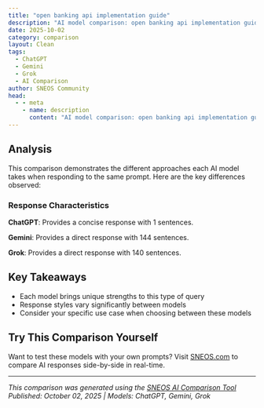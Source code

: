 ```yaml
---
title: "open banking api implementation guide"
description: "AI model comparison: open banking api implementation guide..."
date: 2025-10-02
category: comparison
layout: Clean
tags:
  - ChatGPT
  - Gemini
  - Grok
  - AI Comparison
author: SNEOS Community
head:
  - - meta
    - name: description
      content: "AI model comparison: open banking api implementation guide..."
---
```


<ChatComparison
  title="open banking api implementation guide"
  prompt="open banking api implementation guide"
  :responses='{"ChatGPT": "Implementing an Open Banking API involves several steps, including understanding the framework, complying with regulations, and building the API itself. Below is a high-level implementation guide to help you get started. Note that Open Banking regulations and requirements may vary by jurisdiction (e.g., PSD2 in Europe, Open Banking in the UK, etc.).\n\n### 1. Understand the Regulatory Framework\n#### a. Overview\n- Open Banking is rooted in regulatory frameworks that require banks and financial institutions to provide third-party providers (TPPs) access to financial data.\n \n#### b. Compliance\n- Familiarize yourself with the relevant regulations, such as PSD2 in the EU, Open Banking standards in the UK, or other local regulations. \n\n### 2. Define API Requirements\n#### a. API Specifications\n- Determine what types of data your API will expose (e.g., account information, transaction history).\n- Decide on the functionality (e.g., payment initiation, account access).\n\n#### b. Use Cases\n- Define key use cases, such as a TPP accessing account balances or initiating a payment.\n\n### 3. Identify Stakeholders\n#### a. Internal Stakeholders\n- Product Management, R&D, Compliance, Security, and IT teams.\n\n#### b. External Stakeholders\n- Third-Party Providers (TPPs), regulators, and customers.\n\n### 4. Choose the Technology Stack\n#### a. API Design\n- RESTful API is widely used, but GraphQL could be an option too.\n- Follow best practices for API design, ensuring clarity and usability.\n\n#### b. Security Protocols\n- Implement OAuth 2.0 for authentication and authorization.\n- Secure your API with Transport Layer Security (TLS).\n\n### 5. Develop API\n#### a. Build the Core Features\n- **Authentication**: Implement OAuth 2.0 for token-based access.\n- **Endpoints Creation**: Create endpoints for the identified functionalities - e.g., account information, payments.\n- **Error Handling**: Implement robust error handling and response structures.\n\n#### b. Data Formats\n- Use standard data formats such as JSON or XML.\n\n### 6. Implement Security Measures\n#### a. Data Protection\n- Encrypt sensitive data at rest and in transit.\n- Implement access controls.\n\n#### b. Logging and Monitoring\n- Identify audit logs for user access and transactions.\n\n### 7. Testing\n#### a. Unit and Integration Testing\n- Test individual components and interactions between those components.\n\n#### b. Security Testing\n- Engage in penetration testing to find vulnerabilities.\n\n#### c. Compliance Testing\n- Ensure that your implementation meets regulatory requirements.\n\n### 8. Documentation\n#### a. API Documentation\n- Create comprehensive documentation for your API users (TPPs).\n- Use tools like Swagger/OpenAPI for auto-generating interactive documentation.\n\n#### b. User Guides \n- Provide integration guides, sample code, and FAQ sections.\n\n### 9. Launch the API\n#### a. Beta Testing\n- Release the API to a select group of TPPs for feedback and early use.\n\n#### b. Production Rollout\n- After adequate testing and feedback incorporation, launch the API.\n\n### 10. Monitor and Maintain\n#### a. Performance Monitoring\n- Implement API monitoring tools to keep track of performance, errors, and usages.\n\n#### b. Regular Updates and Compliance Checks\n- Regularly update the API as per feedback and regulatory changes.\n\n### 11. Community Engagement\n- Engage with the developer community for ongoing support and feature requests.\n\n### Conclusion\nImplementing an Open Banking API requires careful planning, compliance with regulations, and a focus on security and user experience. Collaborate with stakeholders, maintain high-quality documentation, and engage with the developer community for a successful rollout. Stay updated with regulatory changes and customer feedback to continuously enhance the API.", "Gemini": "Okay, let\u0027s create a comprehensive implementation guide for Open Banking APIs. This guide will cover key aspects, from understanding the fundamentals to practical implementation steps.\n\n**Open Banking API Implementation Guide**\n\n**1. Introduction to Open Banking**\n\n* **What is Open Banking?** Open Banking is a secure and standardized way for third-party providers (TPPs) to access a customer\u0027s financial data and initiate payments on their behalf with the customer\u0027s explicit consent. It aims to increase competition, innovation, and transparency in the financial services industry.\n* **Key Players:**\n * **Account Servicing Payment Service Providers (ASPSPs):** Banks and financial institutions holding customer accounts. They are obligated to provide APIs for TPP access.\n * **Third-Party Providers (TPPs):** Organizations using the APIs to offer services like account aggregation, payment initiation, and personalized financial advice.\n * **Customers:** The end-users who grant consent to TPPs to access their data or initiate payments.\n * **Regulatory Bodies:** Organizations like the UK\u0027s CMA, the EU\u0027s EBA, and others that define Open Banking standards and regulations.\n* **Benefits of Open Banking:**\n * **For Customers:** Better financial insights, personalized services, easier payment experiences, and increased control over their data.\n * **For TPPs:** Access to a wider customer base, opportunities for innovation, and the ability to offer more comprehensive financial solutions.\n * **For ASPSPs:** Potential for new revenue streams, improved customer engagement, and enhanced innovation.\n* **Regulatory Landscape:** Open Banking implementations are heavily driven by regulations like PSD2 (Payment Services Directive 2) in Europe, the UK Open Banking Implementation Entity (OBIE), and similar initiatives in other countries (Australia, Canada, etc.). Understanding these regulations is crucial.\n\n**2. Understanding the Open Banking APIs**\n\n* **Core API Functionality:** Open Banking APIs generally provide two main categories of functionality:\n * **Account Information Services (AIS):** Allows TPPs to retrieve account details, balances, transaction history, and other relevant financial information.\n * **Payment Initiation Services (PIS):** Enables TPPs to initiate payments from a customer\u0027s account with their explicit consent.\n* **API Standards:**\n * **UK Open Banking (OBIE):** A leading standard with well-defined specifications and testing frameworks.\n * **Berlin Group NextGenPSD2:** Another widely adopted standard, particularly in Europe.\n * **Financial API (FAPI):** Focuses on security and is often used in conjunction with other standards.\n * **STET:** A French standard.\n * **Considerations:** Each country or region may have specific implementations or variations of these standards.\n* **API Endpoints and Data Structures:** Familiarize yourself with the specific API endpoints, request parameters, and response formats defined by the chosen standard. Use the API documentation provided by the ASPSPs.\n* **Key Data Elements:**\n * **Account IDs:** Unique identifiers for bank accounts.\n * **Transaction Details:** Amounts, dates, descriptions, and other relevant transaction information.\n * **Balances:** Current and available balances.\n * **Payment Information:** Beneficiary details, payment amounts, and reference information.\n* **API Authentication and Authorization:**\n * **OAuth 2.0:** The industry-standard protocol for authorization.\n * **OpenID Connect (OIDC):** An identity layer built on top of OAuth 2.0 for user authentication.\n * **Consent Management:** A critical aspect of Open Banking. Customers must explicitly grant consent to TPPs before accessing their data or initiating payments. The consent flow typically involves redirecting the user to the ASPSP\u0027s authentication page.\n * **Two-Factor Authentication (2FA) / Strong Customer Authentication (SCA):** Required for payment initiation and often for account information access, ensuring a high level of security.\n * **Certificates:** TPPs need to obtain eIDAS certificates (Qualified Website Authentication Certificates - QWACs) to identify themselves to ASPSPs.\n\n**3. Implementation Steps for TPPs**\n\n1. **Registration and Onboarding:**\n * **Regulatory Authorization:** Obtain necessary regulatory licenses or authorizations to operate as a TPP in the relevant jurisdiction. This often involves demonstrating compliance with security and data privacy requirements.\n * **Registration with ASPSPs:** Register with the ASPSPs you intend to integrate with. This typically involves providing company information, certificates, and details about your services.\n * **API Key Generation:** Obtain API keys or credentials from the ASPSPs to access their APIs.\n2. **Environment Setup:**\n * **Sandbox Environment:** Utilize the sandbox environments provided by ASPSPs for testing and development.\n * **Development Tools:** Choose appropriate programming languages, libraries, and frameworks for API integration. Popular choices include Python, Java, Node.js, and libraries like requests, Spring, or Express.js.\n * **API Client Libraries:** Consider using pre-built API client libraries provided by the ASPSPs or third-party vendors to simplify API interactions.\n3. **Consent Flow Implementation:**\n * **User Interface:** Design a clear and user-friendly interface to explain the data or payment access being requested and guide the user through the consent process.\n * **Redirection to ASPSP:** Redirect the user to the ASPSP\u0027s authentication page to authenticate and grant consent.\n * **Callback Handling:** Handle the callback from the ASPSP after the user grants or denies consent. This callback will typically contain an authorization code or error information.\n * **Token Exchange:** Exchange the authorization code for an access token that can be used to access the APIs.\n * **Consent Revocation:** Provide a mechanism for users to revoke consent at any time.\n4. **API Integration:**\n * **API Calls:** Use the access token to make API calls to retrieve account information or initiate payments.\n * **Error Handling:** Implement robust error handling to gracefully handle API errors and provide informative messages to the user.\n * **Data Validation:** Validate the data received from the APIs to ensure its accuracy and integrity.\n * **Data Storage and Security:** Store sensitive data securely, complying with data privacy regulations like GDPR. Encrypt sensitive data at rest and in transit.\n * **Rate Limiting:** Be aware of and adhere to rate limits imposed by the ASPSPs to avoid being throttled.\n5. **Security Considerations:**\n * **Secure Coding Practices:** Follow secure coding practices to prevent vulnerabilities such as injection attacks, cross-site scripting (XSS), and cross-site request forgery (CSRF).\n * **Token Management:** Securely store and manage access tokens.\n * **Regular Security Audits:** Conduct regular security audits and penetration testing to identify and address potential vulnerabilities.\n * **Data Encryption:** Encrypt sensitive data at rest and in transit.\n6. **Testing:**\n * **Unit Tests:** Write unit tests to verify the functionality of individual components.\n * **Integration Tests:** Perform integration tests to ensure that the TPP system integrates correctly with the ASPSP APIs.\n * **User Acceptance Testing (UAT):** Involve end-users in testing the application to ensure that it meets their needs.\n * **Performance Testing:** Conduct performance testing to ensure that the application can handle the expected load.\n7. **Go-Live and Monitoring:**\n * **Production Environment:** Deploy the application to the production environment.\n * **Monitoring:** Monitor API usage, error rates, and performance metrics.\n * **Logging:** Implement comprehensive logging to track API interactions and identify potential issues.\n * **Alerting:** Set up alerts to notify you of critical errors or performance issues.\n\n**4. Implementation Steps for ASPSPs**\n\n1. **API Development and Deployment:**\n * **API Design:** Design APIs that adhere to the chosen Open Banking standards.\n * **Security:** Implement robust security measures to protect customer data and prevent unauthorized access.\n * **Performance:** Ensure that the APIs are performant and scalable.\n * **Documentation:** Provide comprehensive API documentation for TPPs.\n * **Sandbox Environment:** Create a sandbox environment for TPPs to test their applications.\n2. **Security Infrastructure:**\n * **PKI Infrastructure:** Establish a Public Key Infrastructure (PKI) for issuing and managing certificates.\n * **HSM:** Use Hardware Security Modules (HSMs) to securely store cryptographic keys.\n * **Intrusion Detection and Prevention Systems (IDPS):** Implement IDPS to detect and prevent malicious activity.\n3. **Consent Management System:**\n * **Consent UI:** Develop a user-friendly consent UI that allows customers to grant or deny consent to TPPs.\n * **Consent Logging:** Log all consent decisions for auditing purposes.\n * **Consent Revocation:** Provide a mechanism for customers to revoke consent at any time.\n4. **TP Registration and Onboarding:**\n * **Registration Process:** Establish a clear and efficient registration process for TPPs.\n * **Security Assessment:** Conduct security assessments of TPPs before granting them access to the APIs.\n5. **Monitoring and Support:**\n * **API Monitoring:** Monitor API usage, error rates, and performance metrics.\n * **TP Support:** Provide support to TPPs integrating with the APIs.\n\n**5. Security Considerations (Detailed)**\n\n* **Transport Layer Security (TLS):** Use TLS 1.2 or higher to encrypt communication between TPPs and ASPSPs.\n* **Data Encryption:** Encrypt sensitive data at rest and in transit.\n* **Input Validation:** Validate all input to prevent injection attacks.\n* **Output Encoding:** Encode all output to prevent XSS attacks.\n* **Authentication and Authorization:** Use OAuth 2.0 and OpenID Connect for authentication and authorization.\n* **Role-Based Access Control (RBAC):** Implement RBAC to restrict access to sensitive data and functionality.\n* **Regular Security Audits:** Conduct regular security audits and penetration testing to identify and address potential vulnerabilities.\n* **Data Loss Prevention (DLP):** Implement DLP measures to prevent sensitive data from being leaked.\n* **Incident Response Plan:** Develop and maintain an incident response plan to handle security breaches.\n\n**6. Testing and Certification**\n\n* **Sandbox Testing:** Thoroughly test your implementation in the sandbox environments provided by the ASPSPs.\n* **Conformance Testing:** Use conformance testing tools to ensure that your implementation adheres to the Open Banking standards.\n* **Security Testing:** Conduct security testing to identify and address potential vulnerabilities.\n* **Certification:** Obtain certification from a recognized Open Banking certification body to demonstrate compliance with the standards.\n\n**7. Continuous Improvement**\n\n* **Monitor API Performance:** Continuously monitor API performance and identify areas for improvement.\n* **Gather Feedback:** Solicit feedback from TPPs and customers to improve the API and the overall Open Banking experience.\n* **Stay Up-to-Date:** Stay up-to-date with the latest Open Banking standards and regulations.\n\n**Example Code Snippet (Python using Requests library)**\n\n\u0060\u0060\u0060python\nimport requests\nimport json\n\n# Configuration\nBASE_URL = \u0022https://api.examplebank.com/open-banking/v3.1\u0022 # Replace with the actual API base URL\nCLIENT_ID = \u0022your_client_id\u0022 # Replace with your client ID\nCLIENT_SECRET = \u0022your_client_secret\u0022 # Replace with your client secret\nACCESS_TOKEN = \u0022your_access_token\u0022 # Replace with your access token\n\n# Example: Get Account Information\n\ndef get_account_information(account_id):\n url = f\u0022{BASE_URL}/accounts/{account_id}\u0022\n headers = {\n \u0022Authorization\u0022: f\u0022Bearer {ACCESS_TOKEN}\u0022,\n \u0022Content-Type\u0022: \u0022application/json\u0022\n }\n try:\n response = requests.get(url, headers=headers)\n response.raise_for_status() # Raise HTTPError for bad responses (4xx or 5xx)\n account_data = response.json()\n print(json.dumps(account_data, indent=4)) # Pretty print the JSON\n return account_data\n except requests.exceptions.RequestException as e:\n print(f\u0022Error: {e}\u0022)\n return None\n\n# Example Usage:\naccount_id_to_retrieve = \u00221234567890\u0022 #Replace with an actual ID\nget_account_information(account_id_to_retrieve)\n\u0060\u0060\u0060\n\n**Important Considerations:**\n\n* **Compliance:** Prioritize compliance with all relevant regulations.\n* **User Experience:** Design a seamless and intuitive user experience. Clear communication is key.\n* **Security:** Implement robust security measures to protect customer data.\n* **Scalability:** Ensure that your system can scale to handle increasing traffic.\n* **Documentation:** Maintain comprehensive documentation for your API and your implementation.\n* **Support:** Provide excellent support to TPPs and customers.\n\nThis guide provides a comprehensive overview of Open Banking API implementation. Remember to consult the specific documentation and requirements of the ASPSPs you are integrating with, as well as the relevant regulatory guidelines. Good luck!\n", "Grok": "Implementing an Open Banking API involves creating or integrating with a secure, standardized interface that allows third-party providers (TPPs) to access financial data and services from banks or financial institutions, typically with customer consent. Open Banking APIs are regulated in many regions (e.g., PSD2 in Europe, Open Banking UK) to ensure security, interoperability, and compliance. This guide walks you through the steps for designing, developing, and deploying an Open Banking API or integrating with one as a TPP.\n\n---\n\n### **1. Understand Open Banking Standards and Regulations**\nBefore implementation, familiarize yourself with the applicable regulations and standards in your region:\n- **PSD2 (Payment Services Directive 2)**: Mandatory in the EU, it governs access to customer data and payment initiation services.\n- **Open Banking UK**: A framework for secure data sharing and payment initiation in the UK.\n- **Berlin Group NextGenPSD2**: A widely adopted implementation standard for PSD2 APIs in Europe.\n- **OAuth 2.0**: Used for secure authorization between banks and TPPs.\n- **FAPI (Financial-grade API)**: A profile of OAuth 2.0 designed for high-security requirements in Open Banking.\n- **Regional Standards**: Check for specific standards in your region (e.g., Australia\u2019s Consumer Data Right, India\u2019s UPI).\n\n**Key Compliance Requirements**:\n- Strong Customer Authentication (SCA): Ensure two-factor authentication for user consent.\n- Data Protection: Comply with GDPR (EU) or equivalent data privacy laws.\n- API Security: Use TLS, mutual authentication, and secure token mechanisms.\n\n**Action**: Research local regulations, join relevant sandboxes (e.g., Open Banking UK Sandbox), and review documentation from standards bodies.\n\n---\n\n### **2. Define the Use Case**\nDecide whether you are:\n- A **Bank** providing an API for TPPs to access customer data or initiate payments.\n- A **Third-Party Provider (TPP)** building an application to consume bank APIs for services like account aggregation or payment initiation.\n\n**Common Use Cases**:\n- Account Information Services (AIS): Retrieve account balances, transaction history, etc.\n- Payment Initiation Services (PIS): Initiate payments directly from user accounts.\n- Consent Management: Handle user consent for data sharing.\n\n**Action**: Identify your role (bank or TPP) and define the specific services to offer or consume.\n\n---\n\n### **3. Technical Architecture for Open Banking API**\n#### For Banks (API Providers):\n1. **Design API Specifications**:\n - Use RESTful design principles.\n - Align with standards like Berlin Group NextGenPSD2 or Open Banking UK specifications.\n - Define endpoints for:\n - Consent management (\u0060/consents\u0060)\n - Account information (\u0060/accounts\u0060, \u0060/transactions\u0060, \u0060/balances\u0060)\n - Payment initiation (\u0060/payments\u0060)\n - Use JSON for data exchange and provide Swagger/OpenAPI documentation.\n\n2. **Authentication \u0026 Authorization**:\n - Implement OAuth 2.0 with FAPI for secure authorization.\n - Use mutual TLS (mTLS) for client authentication between TPP and bank.\n - Issue access tokens and refresh tokens to TPPs after user consent.\n - Integrate with a consent management system to store and manage user permissions.\n\n3. **Security**:\n - Use HTTPS with TLS 1.2/1.3 for data encryption.\n - Implement message signing (e.g., HTTP Signatures or JWS) to ensure data integrity.\n - Validate TPP certificates issued by a Qualified Trust Service Provider (QTSP) under eIDAS (in the EU).\n\n4. **Backend Integration**:\n - Connect the API to core banking systems to fetch account data or process payments.\n - Use middleware or an API gateway (e.g., Apigee, Kong, or AWS API Gateway) for rate limiting, logging, and monitoring.\n\n5. **Testing \u0026 Sandbox**:\n - Provide a sandbox environment for TPPs to test API integrations.\n - Include mock data and simulate real-world scenarios.\n\n#### For TPPs (API Consumers):\n1. **Register with Regulatory Authorities**:\n - Obtain necessary licenses (e.g., AISP or PISP under PSD2).\n - Register with banks or central directories (e.g., Open Banking Directory in the UK).\n\n2. **Integrate with Bank APIs**:\n - Study API documentation provided by banks.\n - Implement OAuth 2.0 client flows (Authorization Code Flow with PKCE is common).\n - Use mTLS for secure communication with bank APIs.\n - Handle user consent by redirecting users to the bank\u2019s authorization page.\n\n3. **Consent \u0026 Data Handling**:\n - Store access tokens securely and refresh them as needed.\n - Comply with data minimization principles\u2014only request data necessary for the service.\n - Provide clear UX for users to grant and revoke consent.\n\n**Action**: Choose the right tools (e.g., Postman for testing, OpenID Connect libraries for authentication) and ensure your architecture supports scalability and security.\n\n---\n\n### **4. Key Implementation Steps**\n#### Step 1: Set Up Development Environment\n- **For Banks**: Build or use existing API management platforms (e.g., WSO2, Red Hat Fuse) to expose endpoints.\n- **For TPPs**: Set up a development environment with tools to interact with bank APIs (e.g., Postman, SDKs).\n\n#### Step 2: Implement Authentication\n- Use OAuth 2.0 libraries like \u0060Okta\u0060 or \u0060Auth0\u0060 for secure token management.\n- For Banks: Set up an authorization server to issue tokens.\n- For TPPs: Implement client-side logic to handle token exchange and consent flows.\n\n**Sample OAuth 2.0 Flow (Authorization Code Flow)**:\n\u0060\u0060\u0060bash\n# Step 1: Redirect user to bank\u0027s authorization page\nGET /authorize?client_id=YOUR_CLIENT_ID\u0026redirect_uri=YOUR_REDIRECT_URI\u0026response_type=code\u0026scope=ais\n\n# Step 2: After user consent, bank redirects to TPP with authorization code\nGET /redirect_uri?code=AUTH_CODE\n\n# Step 3: TPP exchanges code for access token\nPOST /token\nContent-Type: application/x-www-form-urlencoded\nclient_id=YOUR_CLIENT_ID\u0026client_secret=YOUR_CLIENT_SECRET\u0026code=AUTH_CODE\u0026grant_type=authorization_code\u0026redirect_uri=YOUR_REDIRECT_URI\n\u0060\u0060\u0060\n\n#### Step 3: Develop Core API Functionalities\n- **For Banks**:\n - Build endpoints to return account data or initiate payments.\n - Example (Pseudo-Code for Account Information Endpoint):\n \u0060\u0060\u0060python\n @api.route(\u0027/accounts\u0027)\n def get_accounts():\n if not validate_token(request.headers[\u0027Authorization\u0027]):\n return jsonify({\u0027error\u0027: \u0027Unauthorized\u0027}), 401\n accounts = fetch_accounts_from_core_system()\n return jsonify(accounts), 200\n \u0060\u0060\u0060\n- **For TPPs**:\n - Build logic to parse API responses and display data to users.\n\n#### Step 4: Test in Sandbox\n- Use sandbox environments provided by banks or regulators to test APIs.\n- Simulate user consent, data retrieval, and error handling.\n\n#### Step 5: Ensure Compliance\n- Audit your implementation for GDPR, PSD2, or local compliance.\n- Perform security testing (e.g., penetration testing) to identify vulnerabilities.\n\n---\n\n### **5. Deployment and Monitoring**\n- **Deployment**:\n - Use a secure cloud provider or on-premises infrastructure.\n - Implement CI/CD pipelines for continuous updates and testing.\n- **Monitoring**:\n - Monitor API usage, errors, and performance using tools like Prometheus or ELK Stack.\n - Log all access requests for auditing purposes (ensure compliance with data retention policies).\n\n---\n\n### **6. Tools and Resources**\n- **API Development**: SwaggerHub, Postman, Apigee.\n- **OAuth 2.0/FAPI**: OpenID Connect libraries (e.g., \u0060oidc-client-js\u0060, \u0060python-oauthlib\u0060).\n- **Security Testing**: OWASP ZAP, Burp Suite.\n- **Sandboxes**: Open Banking UK Sandbox, Berlin Group Sandbox.\n- **Documentation**: Refer to Berlin Group NextGenPSD2, Open Banking UK Implementation Guide.\n\n---\n\n### **7. Challenges and Best Practices**\n#### Challenges:\n- **Compliance**: Meeting regulatory requirements can be complex and time-consuming.\n- **Security**: Ensuring robust protection against data breaches or unauthorized access.\n- **Interoperability**: Different banks may interpret standards differently, leading to integration issues.\n\n#### Best Practices:\n- Follow standard specifications to ensure compatibility.\n- Provide clear documentation and developer support (e.g., developer portals).\n- Regularly update security measures to address new threats.\n- Engage with regulators and industry groups for guidance.\n\n---\n\n### **8. Example Workflow (Bank to TPP Interaction)**\n1. **User Consent**:\n - TPP redirects the user to the bank\u2019s authorization page.\n - User authenticates using SCA and consents to data sharing.\n2. **Token Issuance**:\n - Bank issues an authorization code to TPP, which is exchanged for an access token.\n3. **Data Access**:\n - TPP uses the access token to call bank APIs and retrieve data (e.g., \u0060/accounts\u0060).\n4. **Service Delivery**:\n - TPP processes the data and presents it to the user (e.g., in a budgeting app).\n\n---\n\nBy following this guide, you can implement or integrate with an Open Banking API while ensuring compliance, security, and a seamless user experience. If you need deeper assistance with specific standards, coding examples, or tools, let me know!"}' 
  published-date="08:03"
/>

## Analysis

This comparison demonstrates the different approaches each AI model takes when responding to the same prompt. Here are the key differences observed:

### Response Characteristics

**ChatGPT**: Provides a concise response with 1 sentences. 

**Gemini**: Provides a direct response with 144 sentences. 

**Grok**: Provides a direct response with 140 sentences. 

## Key Takeaways

- Each model brings unique strengths to this type of query
- Response styles vary significantly between models
- Consider your specific use case when choosing between these models

## Try This Comparison Yourself

Want to test these models with your own prompts? Visit [SNEOS.com](https://sneos.com) to compare AI responses side-by-side in real-time.

---

*This comparison was generated using the [SNEOS AI Comparison Tool](https://sneos.com)*
*Published: October 02, 2025 | Models: ChatGPT, Gemini, Grok*
